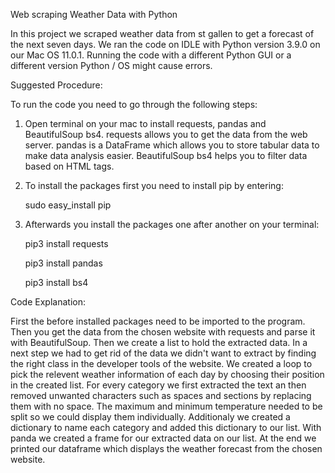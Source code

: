 Web scraping Weather Data with Python

In this project we scraped weather data from st gallen to get a forecast of the next seven days. We ran the code on IDLE with Python version 3.9.0 on our Mac OS 11.0.1. Running the code with a different Python GUI or a different version Python / OS might cause errors. 

Suggested Procedure:

To run the code you need to go through the following steps:
1. Open terminal on your mac to install requests, pandas and BeautifulSoup bs4. requests allows you to get the data from the web server. pandas is a      DataFrame which allows you to store tabular data to make data analysis easier. BeautifulSoup bs4 helps you to filter data based on HTML tags.

2. To install the packages first you need to install pip by entering: 

   sudo easy_install pip

3. Afterwards you install the packages one after another on your terminal: 

   pip3 install requests
   
   pip3 install pandas 
   
   pip3 install bs4
   
 Code Explanation:
 
First the before installed packages need to be imported to the program. Then you get the data from the chosen website with requests and parse it with BeautifulSoup. Then we create a list to hold the extracted data. In a next step we had to get rid of the data we didn't want to extract by finding the right class in the developer tools of the website. We created a loop to pick the relevent weather information of each day by choosing their position in the created list. For every category we first extracted the text an then removed unwanted characters such as spaces and sections by replacing them with no space. The maximum and minimum temperature needed to be split so we could display them individually. Additionaly we created a dictionary to name each category and added this dictionary to our list. With panda we created a frame for our extracted data on our list. At the end we printed our dataframe which displays the weather forecast from the chosen website.


